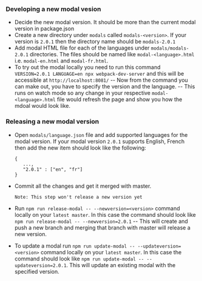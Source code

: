 ### Developing a new modal vesion
- Decide the new modal version. It should be more than the current modal version in package.json
- Create a new directory under `modals` called `modals-<version>`. If your version is `2.0.1` then the directory name should be `modals-2.0.1`
- Add modal HTML file for each of the languages under `modals/modals-2.0.1` directories. The files should be named like `modal-<language>.html` i.e. `modal-en.html` and `modal-fr.html`.
- To try out the modal locally you need to run this command `VERSION=2.0.1 LANGUAGE=en npx webpack-dev-server` and this will be accessible at `http://localhost:8081/`
-- Now from the command you can make out, you have to specify the version and the language.
-- This runs on watch mode so any change in your respective `modal-<language>.html` file would refresh the page and show you how the mdoal would look like.

### Releasing a new modal version
- Open `modals/language.json` file and add supported languages for the modal version. If your modal version `2.0.1` supports English, French then add the new item should look like the following:
   ```
   {
      ...,
      "2.0.1" : ["en", "fr"]
   }
    ```
- Commit all the changes and get it merged with master.
  ```
  Note: This step won't release a new version yet
  ```
- Run `npm run release-modal -- --newversion=<version>` command locally on your `latest master`. In this case the command should look like `npm run release-modal -- --newversion=2.0.1`
-- This will create and push a new branch and merging that branch with master will release a new version.

- To update a modal run `npm run update-modal -- --updateversion=<version>` command locally on your `latest master`.  In this case the command should look like `npm run update-modal -- --updateversion=2.0.1`.  This will update an existing modal with the specified version.
